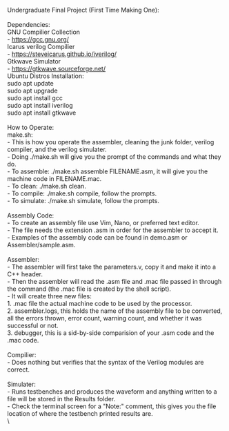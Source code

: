 Undergraduate Final Project (First Time Making One):\
\
Dependencies:\
GNU Compilier Collection\
      - https://gcc.gnu.org/       \
    Icarus verilog Compilier\
      - https://steveicarus.github.io/iverilog/           \
    Gtkwave Simulator\
      - https://gtkwave.sourceforge.net/               \
Ubuntu Distros Installation:\
    sudo apt update\
    sudo apt upgrade\
    sudo apt install gcc\
    sudo apt install iverilog\
    sudo apt install gtkwave\
\
How to Operate:\
  make.sh:\
    - This is how you operate the assembler, cleaning the junk folder, verilog compiler, and the verilog simulater.\
    - Doing ./make.sh will give you the prompt of the commands and what they do.\
    - To assemble:  ./make.sh assemble FILENAME.asm, it will give you the machine code in FILENAME.mac.\
    - To clean:    ./make.sh clean.\
    - To compile:  ./make.sh compile, follow the prompts.\
    - To simulate: ./make.sh simulate, follow the prompts.\
\
Assembly Code:\
    - To create an assembly file use Vim, Nano, or preferred text editor.\
    - The file needs the extension .asm in order for the assembler to accept it.\
    - Examples of the assembly code can be found in demo.asm or Assembler/sample.asm.\
\
Assembler:\
    - The assembler will first take the parameters.v, copy it and make it into a C++ header.\
    - Then the assembler will read the .asm file and .mac file passed in through the command (the .mac file is created by the shell script).\
    - It will create three new files:\
      1. .mac file the actual machine code to be used by the processor.\
      2. assembler.logs, this holds the name of the assembly file to be converted, all the errors thrown, error count, warning count, and whether it was successful or not.\
      3. debugger, this is a sid-by-side comparision of your .asm code and the .mac code.\
\
Compilier:\
    - Does nothing but verifies that the syntax of the Verilog modules are correct.\
\
Simulater:\
    - Runs testbenches and produces the waveform and anything written to a file will be stored in the Results folder.\
    - Check the terminal screen for a "Note:" comment, this gives you the file location of where the testbench printed results are.\
\

